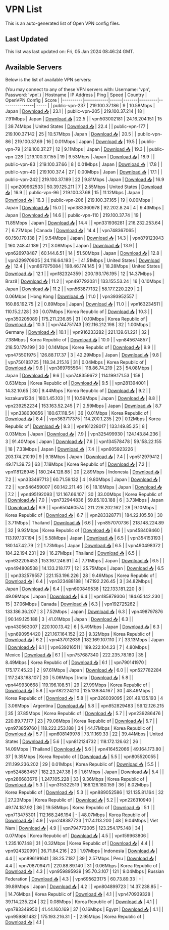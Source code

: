 # VPN List

This is an auto-generated list of Open VPN config files.

## Last Updated

This list was last updated on: Fri, 05 Jan 2024 08:46:24 GMT.

## Available Servers

Below is the list of available VPN servers:

(You may connect to any of these VPN servers with: Username: 'vpn', Password: 'vpn'.)
| Hostname | IP Address | Ping | Speed | Country | OpenVPN Config | Score |
|----------|------------|------|-------|---------|----------------| ----- |
| public-vpn-237 | 219.100.37.186 | 9 | 10.58Mbps | Japan | [Download 📥](./configs/server_0_JP.ovpn) | 23.1 |
| public-vpn-205 | 219.100.37.214 | 18 | 7.91Mbps | Japan | [Download 📥](./configs/server_1_JP.ovpn) | 22.5 |
| vpn503002181 | 24.16.204.151 | 15 | 39.74Mbps | United States | [Download 📥](./configs/server_2_US.ovpn) | 22.4 |
| public-vpn-177 | 219.100.37.142 | 25 | 10.57Mbps | Japan | [Download 📥](./configs/server_3_JP.ovpn) | 20.5 |
| public-vpn-86 | 219.100.37.69 | 16 | 0.01Mbps | Japan | [Download 📥](./configs/server_4_JP.ovpn) | 19.5 |
| public-vpn-79 | 219.100.37.27 | 12 | 9.11Mbps | Japan | [Download 📥](./configs/server_5_JP.ovpn) | 19.3 |
| public-vpn-226 | 219.100.37.155 | 19 | 9.53Mbps | Japan | [Download 📥](./configs/server_6_JP.ovpn) | 18.9 |
| public-vpn-83 | 219.100.37.66 | 8 | 0.01Mbps | Japan | [Download 📥](./configs/server_7_JP.ovpn) | 17.8 |
| public-vpn-40 | 219.100.37.4 | 27 | 0.00Mbps | Japan | [Download 📥](./configs/server_8_JP.ovpn) | 17.1 |
| public-vpn-242 | 219.100.37.189 | 22 | 9.81Mbps | Japan | [Download 📥](./configs/server_9_JP.ovpn) | 16.9 |
| vpn209962533 | 50.39.125.211 | 7 | 2.55Mbps | United States | [Download 📥](./configs/server_10_US.ovpn) | 16.9 |
| public-vpn-96 | 219.100.37.68 | 15 | 11.12Mbps | Japan | [Download 📥](./configs/server_11_JP.ovpn) | 16.3 |
| public-vpn-206 | 219.100.37.165 | 19 | 0.00Mbps | Japan | [Download 📥](./configs/server_12_JP.ovpn) | 15.0 |
| vpn383360978 | 92.202.8.24 | 4 | 9.43Mbps | Japan | [Download 📥](./configs/server_13_JP.ovpn) | 14.6 |
| public-vpn-110 | 219.100.37.74 | 19 | 11.85Mbps | Japan | [Download 📥](./configs/server_14_JP.ovpn) | 14.4 |
| vpn331936281 | 216.232.253.64 | 7 | 6.77Mbps | Canada | [Download 📥](./configs/server_15_CA.ovpn) | 14.4 |
| vpn748367065 | 60.150.170.138 | 7 | 9.54Mbps | Japan | [Download 📥](./configs/server_16_JP.ovpn) | 14.3 |
| vpn879123043 | 160.248.41.189 | 21 | 3.08Mbps | Japan | [Download 📥](./configs/server_17_JP.ovpn) | 13.9 |
| vpn626978487 | 60.144.6.51 | 14 | 51.50Mbps | Japan | [Download 📥](./configs/server_18_JP.ovpn) | 12.8 |
| vpn329970905 | 24.116.64.193 | - | 41.51Mbps | United States | [Download 📥](./configs/server_19_US.ovpn) | 12.4 |
| vpn867075084 | 198.46.174.145 | 9 | 18.28Mbps | United States | [Download 📥](./configs/server_20_US.ovpn) | 12.1 |
| vpn182324359 | 200.193.176.195 | 12 | 14.37Mbps | Brazil | [Download 📥](./configs/server_21_BR.ovpn) | 11.2 |
| vpn497792031 | 133.155.53.24 | 16 | 0.10Mbps | Japan | [Download 📥](./configs/server_22_JP.ovpn) | 11.2 |
| vpn563877132 | 58.177.220.229 | 2 | 0.06Mbps | Hong Kong | [Download 📥](./configs/server_23_HK.ovpn) | 11.0 |
| vpn393952557 | 160.86.192.75 | 2 | 0.89Mbps | Japan | [Download 📥](./configs/server_24_JP.ovpn) | 11.0 |
| vpn163234511 | 110.15.2.128 | 30 | 0.07Mbps | Korea Republic of | [Download 📥](./configs/server_25_KR.ovpn) | 10.3 |
| vpn350205089 | 175.211.236.85 | 31 | 0.10Mbps | Korea Republic of | [Download 📥](./configs/server_26_KR.ovpn) | 10.3 |
| vpn744751743 | 92.116.212.198 | 32 | 1.00Mbps | Germany | [Download 📥](./configs/server_27_DE.ovpn) | 10.1 |
| vpn916233282 | 221.139.61.221 | 32 | 7.38Mbps | Korea Republic of | [Download 📥](./configs/server_28_KR.ovpn) | 10.0 |
| vpn845674857 | 218.50.179.199 | 30 | 0.14Mbps | Korea Republic of | [Download 📥](./configs/server_29_KR.ovpn) | 9.9 |
| vpn475501975 | 126.88.117.37 | 3 | 42.29Mbps | Japan | [Download 📥](./configs/server_30_JP.ovpn) | 9.8 |
| vpn750183725 | 118.34.215.16 | 31 | 0.04Mbps | Korea Republic of | [Download 📥](./configs/server_31_KR.ovpn) | 9.6 |
| vpn369765564 | 118.86.74.219 | 23 | 54.08Mbps | Japan | [Download 📥](./configs/server_32_JP.ovpn) | 9.6 |
| vpn748359672 | 114.199.171.53 | 158 | 0.63Mbps | Korea Republic of | [Download 📥](./configs/server_33_KR.ovpn) | 9.5 |
| vpn281394001 | 14.32.10.65 | 30 | 9.44Mbps | Korea Republic of | [Download 📥](./configs/server_34_KR.ovpn) | 9.2 |
| kozakura1234 | 180.1.45.103 | 11 | 10.59Mbps | Japan | [Download 📥](./configs/server_35_JP.ovpn) | 8.8 |
| vpn239252234 | 153.163.52.245 | 7 | 2.59Mbps | Japan | [Download 📥](./configs/server_36_JP.ovpn) | 8.7 |
| vpn338030856 | 180.67.118.54 | 36 | 0.01Mbps | Korea Republic of | [Download 📥](./configs/server_37_KR.ovpn) | 8.4 |
| vpn363717375 | 114.200.1.235 | 29 | 0.12Mbps | Korea Republic of | [Download 📥](./configs/server_38_KR.ovpn) | 8.3 |
| vpn161228017 | 133.149.85.25 | 8 | 0.03Mbps | Japan | [Download 📥](./configs/server_39_JP.ovpn) | 7.9 |
| vpn325499930 | 124.143.84.236 | 3 | 91.40Mbps | Japan | [Download 📥](./configs/server_40_JP.ovpn) | 7.6 |
| vpn134578478 | 59.158.22.155 | 18 | 7.33Mbps | Japan | [Download 📥](./configs/server_41_JP.ovpn) | 7.4 |
| vpn605923226 | 203.174.210.19 | 9 | 9.18Mbps | Japan | [Download 📥](./configs/server_42_JP.ovpn) | 7.4 |
| vpn512979412 | 49.171.39.73 | 63 | 7.18Mbps | Korea Republic of | [Download 📥](./configs/server_43_KR.ovpn) | 7.2 |
| vpn118128945 | 180.244.128.88 | 20 | 2.89Mbps | Indonesia | [Download 📥](./configs/server_44_ID.ovpn) | 7.2 |
| vpn333497713 | 60.71.59.132 | 4 | 9.80Mbps | Japan | [Download 📥](./configs/server_45_JP.ovpn) | 7.2 |
| vpn546459007 | 60.142.211.46 | 6 | 18.16Mbps | Japan | [Download 📥](./configs/server_46_JP.ovpn) | 7.2 |
| vpn495192093 | 121.167.66.107 | 30 | 33.00Mbps | Korea Republic of | [Download 📥](./configs/server_47_KR.ovpn) | 7.0 |
| vpn732944836 | 59.85.103.188 | 6 | 3.73Mbps | Japan | [Download 📥](./configs/server_48_JP.ovpn) | 6.9 |
| vpn650460574 | 211.226.202.162 | 28 | 9.10Mbps | Korea Republic of | [Download 📥](./configs/server_49_KR.ovpn) | 6.7 |
| vpn283328771 | 184.22.105.50 | 30 | 3.71Mbps | Thailand | [Download 📥](./configs/server_50_TH.ovpn) | 6.6 |
| vpn857070736 | 218.148.224.89 | 32 | 9.92Mbps | Korea Republic of | [Download 📥](./configs/server_51_KR.ovpn) | 6.6 |
| vpn458409460 | 113.197.137.194 | 5 | 5.58Mbps | Japan | [Download 📥](./configs/server_52_JP.ovpn) | 6.5 |
| vpn354153193 | 180.147.42.79 | 2 | 1.73Mbps | Japan | [Download 📥](./configs/server_53_JP.ovpn) | 6.5 |
| vpn490498372 | 184.22.194.231 | 29 | 16.27Mbps | Thailand | [Download 📥](./configs/server_54_TH.ovpn) | 6.5 |
| vpn632205453 | 153.167.246.91 | 4 | 7.71Mbps | Japan | [Download 📥](./configs/server_55_JP.ovpn) | 6.5 |
| vpn494808538 | 14.133.218.177 | 12 | 25.75Mbps | Japan | [Download 📥](./configs/server_56_JP.ovpn) | 6.5 |
| vpn332579557 | 221.153.196.226 | 28 | 9.46Mbps | Korea Republic of | [Download 📥](./configs/server_57_KR.ovpn) | 6.4 |
| vpn323488188 | 147.192.226.45 | 3 | 34.82Mbps | Japan | [Download 📥](./configs/server_58_JP.ovpn) | 6.4 |
| vpn600849538 | 122.133.181.220 | 8 | 49.09Mbps | Japan | [Download 📥](./configs/server_59_JP.ovpn) | 6.4 |
| vpn185879306 | 184.65.142.230 | 15 | 37.06Mbps | Canada | [Download 📥](./configs/server_60_CA.ovpn) | 6.3 |
| vpn192725262 | 133.186.36.207 | 3 | 7.52Mbps | Japan | [Download 📥](./configs/server_61_JP.ovpn) | 6.3 |
| vpn498797876 | 90.149.125.188 | 3 | 41.01Mbps | Japan | [Download 📥](./configs/server_62_JP.ovpn) | 6.3 |
| vpn430563007 | 220.100.13.42 | 6 | 5.49Mbps | Japan | [Download 📥](./configs/server_63_JP.ovpn) | 6.3 |
| vpn690954420 | 221.167.164.152 | 23 | 9.32Mbps | Korea Republic of | [Download 📥](./configs/server_64_KR.ovpn) | 6.2 |
| vpn437012639 | 182.169.107.110 | 7 | 33.13Mbps | Japan | [Download 📥](./configs/server_65_JP.ovpn) | 6.1 |
| vpn639216511 | 189.222.104.23 | 7 | 4.80Mbps | Mexico | [Download 📥](./configs/server_66_MX.ovpn) | 6.1 |
| vpn757687340 | 222.235.78.180 | 35 | 8.49Mbps | Korea Republic of | [Download 📥](./configs/server_67_KR.ovpn) | 6.1 |
| vpn790141970 | 175.177.45.23 | 2 | 97.61Mbps | Japan | [Download 📥](./configs/server_68_JP.ovpn) | 6.0 |
| vpn527782284 | 117.243.168.107 | 20 | 5.06Mbps | India | [Download 📥](./configs/server_69_IN.ovpn) | 5.8 |
| vpn449930668 | 119.196.108.51 | 29 | 27.99Mbps | Korea Republic of | [Download 📥](./configs/server_70_KR.ovpn) | 5.8 |
| vpn182224210 | 125.139.84.167 | 30 | 48.49Mbps | Korea Republic of | [Download 📥](./configs/server_71_KR.ovpn) | 5.8 |
| vpn326039095 | 201.49.135.193 | 4 | 3.06Mbps | Argentina | [Download 📥](./configs/server_72_AR.ovpn) | 5.8 |
| vpn852829483 | 59.12.126.215 | 35 | 37.85Mbps | Korea Republic of | [Download 📥](./configs/server_73_KR.ovpn) | 5.7 |
| vpn239286476 | 220.89.77.177 | 23 | 79.06Mbps | Korea Republic of | [Download 📥](./configs/server_74_KR.ovpn) | 5.7 |
| vpn973859760 | 118.222.253.188 | 34 | 44.17Mbps | Korea Republic of | [Download 📥](./configs/server_75_KR.ovpn) | 5.7 |
| vpn608149978 | 73.11.169.33 | 22 | 39.44Mbps | United States | [Download 📥](./configs/server_76_US.ovpn) | 5.6 |
| vpn812124732 | 118.172.126.62 | 26 | 14.09Mbps | Thailand | [Download 📥](./configs/server_77_TH.ovpn) | 5.6 |
| vpn416452066 | 49.164.173.80 | 37 | 9.35Mbps | Korea Republic of | [Download 📥](./configs/server_78_KR.ovpn) | 5.5 |
| vpn805520055 | 211.199.236.202 | 29 | 0.01Mbps | Korea Republic of | [Download 📥](./configs/server_79_KR.ovpn) | 5.5 |
| vpn524863457 | 182.23.247.38 | 6 | 1.61Mbps | Japan | [Download 📥](./configs/server_80_JP.ovpn) | 5.4 |
| vpn286683676 | 1.247.105.228 | 33 | 9.36Mbps | Korea Republic of | [Download 📥](./configs/server_81_KR.ovpn) | 5.3 |
| vpn315322519 | 168.126.180.159 | 36 | 8.02Mbps | Korea Republic of | [Download 📥](./configs/server_82_KR.ovpn) | 5.3 |
| vpn889052586 | 121.135.81.164 | 32 | 27.23Mbps | Korea Republic of | [Download 📥](./configs/server_83_KR.ovpn) | 5.2 |
| vpn226310940 | 49.174.187.92 | 36 | 19.58Mbps | Korea Republic of | [Download 📥](./configs/server_84_KR.ovpn) | 5.1 |
| vpn713475301 | 112.168.246.194 | - | 48.07Mbps | Korea Republic of | [Download 📥](./configs/server_85_KR.ovpn) | 4.9 |
| vpn248387723 | 117.4.113.200 | 48 | 9.04Mbps | Viet Nam | [Download 📥](./configs/server_86_VN.ovpn) | 4.9 |
| vpn794772005 | 123.254.175.148 | 34 | 0.07Mbps | Korea Republic of | [Download 📥](./configs/server_87_KR.ovpn) | 4.5 |
| vpn159963806 | 1.235.107.148 | 31 | 0.32Mbps | Korea Republic of | [Download 📥](./configs/server_88_KR.ovpn) | 4.4 |
| vpn924320991 | 36.71.84.216 | 23 | 1.97Mbps | Indonesia | [Download 📥](./configs/server_89_ID.ovpn) | 4.4 |
| vpn896191641 | 38.25.7.187 | 39 | 2.57Mbps | Peru | [Download 📥](./configs/server_90_PE.ovpn) | 4.4 |
| vpn708709471 | 220.88.89.140 | 31 | 0.06Mbps | Korea Republic of | [Download 📥](./configs/server_91_KR.ovpn) | 4.3 |
| vpn959895939 | 95.70.3.107 | 121 | 9.04Mbps | Russian Federation | [Download 📥](./configs/server_92_RU.ovpn) | 4.3 |
| vpn695623175 | 60.73.89.33 | - | 39.89Mbps | Japan | [Download 📥](./configs/server_93_JP.ovpn) | 4.2 |
| vpn804899723 | 14.37.238.85 | - | 14.76Mbps | Korea Republic of | [Download 📥](./configs/server_94_KR.ovpn) | 4.1 |
| vpn470939328 | 39.114.235.224 | 32 | 0.08Mbps | Korea Republic of | [Download 📥](./configs/server_95_KR.ovpn) | 4.1 |
| vpn783349950 | 41.44.160.169 | 37 | 0.16Mbps | Egypt | [Download 📥](./configs/server_96_EG.ovpn) | 4.1 |
| vpn959861482 | 175.193.216.31 | - | 2.95Mbps | Korea Republic of | [Download 📥](./configs/server_97_KR.ovpn) | 4.1 |
